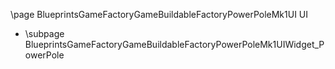 \page BlueprintsGameFactoryGameBuildableFactoryPowerPoleMk1UI UI
- \subpage BlueprintsGameFactoryGameBuildableFactoryPowerPoleMk1UIWidget_PowerPole
